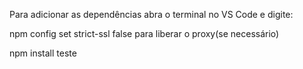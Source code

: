 Para adicionar as dependências abra o terminal no VS Code
e digite:

 npm config set strict-ssl false
para liberar o proxy(se necessário)

 npm install
 teste

